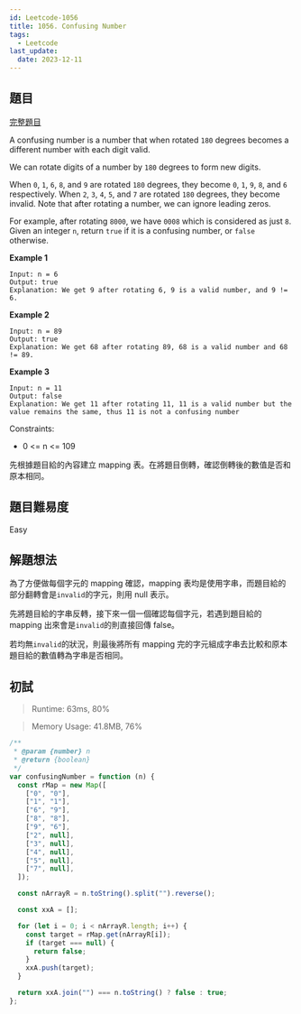 ```yaml
---
id: Leetcode-1056
title: 1056. Confusing Number
tags:
  - Leetcode
last_update:
  date: 2023-12-11
---
```


## 題目

[完整題目](https://leetcode.com/problems/confusing-number/)

A confusing number is a number that when rotated `180` degrees becomes a different number with each digit valid.

We can rotate digits of a number by `180` degrees to form new digits.

When `0`, `1`, `6`, `8`, and `9` are rotated `180` degrees, they become `0`, `1`, `9`, `8`, and `6` respectively.
When `2`, `3`, `4`, `5`, and `7` are rotated `180` degrees, they become invalid.
Note that after rotating a number, we can ignore leading zeros.

For example, after rotating `8000`, we have `0008` which is considered as just `8`.
Given an integer `n`, return `true` if it is a confusing number, or `false` otherwise.

**Example 1**

```
Input: n = 6
Output: true
Explanation: We get 9 after rotating 6, 9 is a valid number, and 9 != 6.
```

**Example 2**

```
Input: n = 89
Output: true
Explanation: We get 68 after rotating 89, 68 is a valid number and 68 != 89.
```

**Example 3**

```
Input: n = 11
Output: false
Explanation: We get 11 after rotating 11, 11 is a valid number but the value remains the same, thus 11 is not a confusing number
```

Constraints:

- 0 <= n <= 109

先根據題目給的內容建立 mapping 表。在將題目倒轉，確認倒轉後的數值是否和原本相同。

## 題目難易度

Easy

## 解題想法

為了方便做每個字元的 mapping 確認，mapping 表均是使用字串，而題目給的部分翻轉會是`invalid`的字元，則用 null 表示。

先將題目給的字串反轉，接下來一個一個確認每個字元，若遇到題目給的 mapping 出來會是`invalid`的則直接回傳 false。

若均無`invalid`的狀況，則最後將所有 mapping 完的字元組成字串去比較和原本題目給的數值轉為字串是否相同。

## 初試

> Runtime: 63ms, 80%

> Memory Usage: 41.8MB, 76%

```javascript
/**
 * @param {number} n
 * @return {boolean}
 */
var confusingNumber = function (n) {
  const rMap = new Map([
    ["0", "0"],
    ["1", "1"],
    ["6", "9"],
    ["8", "8"],
    ["9", "6"],
    ["2", null],
    ["3", null],
    ["4", null],
    ["5", null],
    ["7", null],
  ]);

  const nArrayR = n.toString().split("").reverse();

  const xxA = [];

  for (let i = 0; i < nArrayR.length; i++) {
    const target = rMap.get(nArrayR[i]);
    if (target === null) {
      return false;
    }
    xxA.push(target);
  }

  return xxA.join("") === n.toString() ? false : true;
};
```
